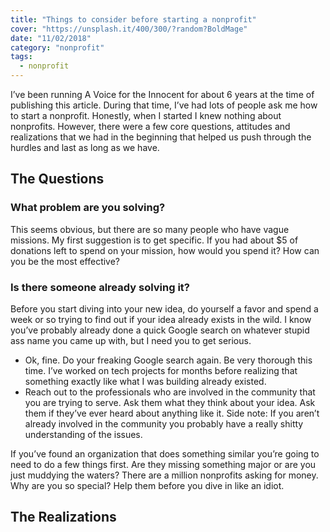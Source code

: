 ```yaml
---
title: "Things to consider before starting a nonprofit"
cover: "https://unsplash.it/400/300/?random?BoldMage"
date: "11/02/2018"
category: "nonprofit"
tags:
  - nonprofit
---
```


I’ve been running A Voice for the Innocent for about 6 years at the time of publishing this article. During that time, I’ve had lots of people ask me how to start a nonprofit. Honestly, when I started I knew nothing about nonprofits. However, there were a few core questions, attitudes and realizations that we had in the beginning that helped us push through the hurdles and last as long as we have.

<!-- end -->

## The Questions

### What problem are you solving?

This seems obvious, but there are so many people who have vague missions. My first suggestion is to get specific. If you had about \$5 of donations left to spend on your mission, how would you spend it? How can you be the most effective?

### Is there someone already solving it?

Before you start diving into your new idea, do yourself a favor and spend a week or so trying to find out if your idea already exists in the wild. I know you’ve probably already done a quick Google search on whatever stupid ass name you came up with, but I need you to get serious.

- Ok, fine. Do your freaking Google search again. Be very thorough this time. I’ve worked on tech projects for months before realizing that something exactly like what I was building already existed.
- Reach out to the professionals who are involved in the community that you are trying to serve. Ask them what they think about your idea. Ask them if they’ve ever heard about anything like it. Side note: If you aren’t already involved in the community you probably have a really shitty understanding of the issues.

If you’ve found an organization that does something similar you’re going to need to do a few things first. Are they missing something major or are you just muddying the waters? There are a million nonprofits asking for money. Why are you so special? Help them before you dive in like an idiot.

## The Realizations
